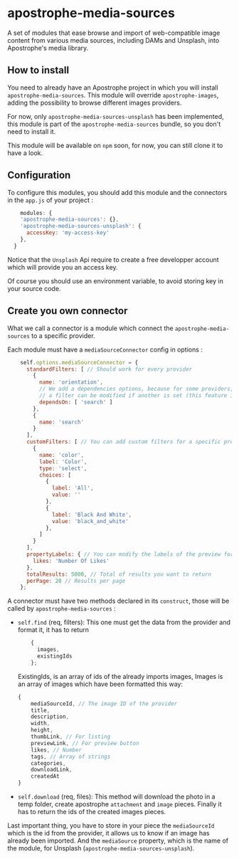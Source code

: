 # apostrophe-media-sources

A set of modules that ease browse and import of web-compatible image content from various media sources, including DAMs and Unsplash, into Apostrophe's media library.

## How to install

You need to already have an Apostrophe project in which you will install `apostrophe-media-sources`.
This module will override `apostrophe-images`, adding the possibility to browse different images providers.

For now, only `apostrophe-media-sources-unsplash` has been implemented, this module is part of the `apostrophe-media-sources` bundle, so you don't need to install it.

This module will be available on `npm` soon, for now, you can still clone it to have a look.

## Configuration

To configure this modules, you should add this module and the connectors in the `app.js` of your project :
```javascript
    modules: {
    'apostrophe-media-sources': {},
    'apostrophe-media-sources-unsplash': {
      accessKey: 'my-access-key'
    },
  }
```

Notice that the `Unsplash` Api require to create a free developper account which will provide you an access key.

Of course you should use an environment variable, to avoid storing key in your source code.

## Create you own connector

What we call a connector is a module which connect the `apostrophe-media-sources` to a specific provider.

Each module must have a `mediaSourceConnector` config in options :
```javascript
    self.options.mediaSourceConnector = {
      standardFilters: [ // Should work for every provider
        {
          name: 'orientation',
          // We add a dependencies options, because for some providers,
          // a filter can be modified if another is set (this feature isn't stable)
          dependsOn: [ 'search' ]
        },
        {
          name: 'search'
        }
      ],
      customFilters: [ // You can add custom filters for a specific provider
        {
          name: 'color',
          label: 'Color',
          type: 'select',
          choices: [
            {
              label: 'All',
              value: ''
            },
            {
              label: 'Black And White',
              value: 'black_and_white'
            },
          ]
        }
      ],
      propertyLabels: { // You can modify the labels of the preview form
        likes: 'Number Of Likes'
      },
      totalResults: 5000, // Total of results you want to return
      perPage: 20 // Results per page
    };
```

A connector must have two methods declared in its `construct`,
those will be called by `apostrophe-media-sources` :
* `self.find` (req, filters):
  This one must get the data from the provider and format it, it has to return
  ```javascript
      {
        images,
        existingIds
      };
  ```
  ExistingIds, is an array of ids of the already imports images,
  Images is an array of images which have been formatted this way:

  ```javascript
  {
      mediaSourceId, // The image ID of the provider
      title,
      description,
      width,
      height,
      thumbLink, // For listing
      previewLink, // For preview button
      likes, // Number
      tags, // Array of strings
      categories,
      downloadLink,
      createdAt
  }
  ```

* `self.download` (req, files):
This method will download the photo in a temp folder,
create apostrophe `attachment` and `image` pieces.
Finally it has to return the ids of the created images pieces.

Last important thing, you have to store in your piece the `mediaSourceId`
which is the id from the provider, it allows us to know if an image has already been imported.
And the `mediaSource` property, which is the name of the module, for Unsplash (`apostrophe-media-sources-unsplash`).
